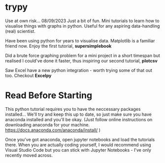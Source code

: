# trypy
Use at own risk...
08/09/2023
Just a bit of fun. Mini tutorials to learn how to visualise things with graphs in python. Useful for any aspiring data-handling (real) scientist.

Have been using python for years to visualise data. Matplotlib is a familiar friend now. Enjoy the first tutorial, **supersimplebook**

Did a brute force graphing problem for a mini project in a short timespan but realised I could've done it faster, thus inspiring our second tutorial, **plotcsv**

Saw Excel have a new python integration - worth trying some of that out too. Checkout **Excelpy**

# **Read Before Starting**
This python tutorial requires you to have the neccessary packages installed...
We'll try and keep this up to date, so just make sure you have anaconda installed and you'll be okay. (Just follow online instructions on downloading anaconda for your machine. https://docs.anaconda.com/anaconda/install/ )

Once you've got anaconda, open jupyter notebooks and load the tutorials there.
When you are actually coding yourself, I would recommend using Visual Studio Code but you can stick with Jupyter Notebooks - I've only recently moved across.
